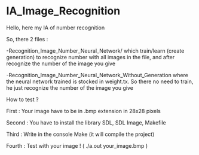 # IA_Image_Recognition

Hello, here my IA of number recognition

So, there 2 files :

-Recognition_Image_Number_Neural_Network/ which train/learn (create generation) to recognize number with all images in the file, and after recognize the number of the image you give

-Recognition_Image_Number_Neural_Network_Without_Generation where the neural network trained is stocked in weight.tx. So there no need to train, he just recognize the number of the image you give

How to test ?

First : Your image have to be in .bmp extension in 28x28 pixels

Second : You have to install the library SDL, SDL Image, Makefile

Third : Write in the console Make (it will compile the project)

Fourth : Test with your image ! ( ./a.out your_image.bmp )
